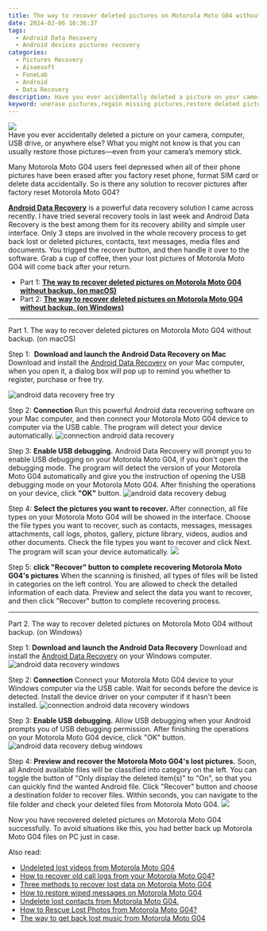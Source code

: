 ```yaml
---
title: The way to recover deleted pictures on Motorola Moto G04 without backup.
date: 2024-02-06 16:36:37
tags: 
  - Android Data Recovery
  - Android devices pictures recovery
categories: 
  - Pictures Recovery
  - Aiseesoft
  - FoneLab
  - Android
  - Data Recovery
description: Have you ever accidentally deleted a picture on your camera, computer, USB drive, or anywhere else? What you might not know is that you can usually restore those pictures—even from your camera’s memory stick.
keyword: unerase pictures,regain missing pictures,restore deleted pictures on Motorola Moto G04,save erased pictures from Motorola Moto G04,Motorola Moto G04 pictures recovery,retrieve wiped pictures Motorola Moto G04,how can i find my deleted pictures Motorola Moto G04,Motorola Moto G04 pictures disappear,how to recover deleted pictures in Motorola Moto G04,recover deleted pictures 2018 for Motorola Moto G04,how to get back deleted pictures Motorola Moto G04 phone,Motorola Moto G04 pictures deleted itself
---
```


<img src="https://img0mobiles.techidaily.com/images/best-assets/devices/motorola/motorola-moto-g04/5.jpg" class="atpl-imgstyle"  />

<div class="atpl-content atpl-for-fonelab-android recover-pictures">

<div class="atpl-post-description-part-1">
Have you ever accidentally deleted a picture on your camera, computer, USB drive, or anywhere else? What you might not know is that you can usually restore those pictures—even from your camera’s memory stick.
</div>

<div class="atpl-post-description-part-2">
<div class="tpl-content-sub-paragraph-normal">
    <p>
      Many Motorola Moto G04 users feel depressed when all of their phone pictures have been erased after you factory reset phone, format SIM card or delete data accidentally. So is there any solution to recover pictures after factory reset Motorola Moto G04?
    </p>
</div>


</div>

<div class="atpl-post-description-part-3">
<div class="tpl-content-sub-paragraph-content">
  <p>
    <a href="https://tools.techidaily.com/aiseesoft-android-data-recovery/" target="_blank" rel="noopener"><strong>Android Data Recovery</strong></a> is a powerful data recovery solution I came across recently. I have tried several recovery tools in last week and Android Data Recovery is the best among them for its recovery ability and simple user interface. Only 3 steps are involved in the whole recovery process to get back lost or deleted pictures, contacts, text messages, media files and documents. You trigged the recover button, and then handle it over to the software. Grab a cup of coffee, then your lost pictures of Motorola Moto G04 will come back after your return.
  </p>
</div>
</div>

<ul>
  <li>Part 1: <strong><a href="#p1"> The way to recover deleted pictures on Motorola Moto G04 without backup.  (on macOS)</a></strong></li>
  <li>Part 2: <strong><a href="#p2"> The way to recover deleted pictures on Motorola Moto G04 without backup.  (on Windows)</a></strong></li>
</ul>



<!-- Part 1 -->
<a id="p1" name="p1" ></a><hr>

<div>
  <span class="atpl-step-part-style">Part 1. The way to recover deleted pictures on Motorola Moto G04 without backup. (on macOS)</span>
</div>  

<span class="atpl-stepstyle-a"><span>Step 1: </span></span> <strong>Download and launch the Android Data Recovery on Mac</strong>
Download and install the <a href="https://tools.techidaily.com/aiseesoft-android-data-recovery/" target="_blank" rel="noopener">Android Data Recovery</a> on your Mac computer, when you open it, a dialog box will pop up to remind you whether to register, purchase or free try.

<img src="https://tools.techidaily.com/images/apps/aiseesoft/android-data-recovery/mac-free-try.png" class="atpl-imgstyle" alt="android data recovery free try" />

<span class="atpl-stepstyle-a"><span>Step 2: </span></span> <strong>Connection</strong>
Run this powerful Android data recovering software on your Mac computer, and then connect your Motorola Moto G04 device to computer via the USB cable. The program will detect your device automatically.
<img src="https://tools.techidaily.com/images/apps/aiseesoft/android-data-recovery/mac-connection-interface.jpg" class="atpl-imgstyle" alt="connection android data recovery" />

<span class="atpl-stepstyle-a"><span>Step 3: </span></span> <strong>Enable USB debugging.</strong>
Android Data Recovery will prompt you to enable USB debugging on your Motorola Moto G04, if you don't open the debugging mode. The program will detect the version of your Motorola Moto G04 automatically and give you the instruction of opening the USB debugging mode on your Motorola Moto G04. After finishing the operations on your device, click <strong>"OK"</strong> button.
<img src="https://tools.techidaily.com/images/apps/aiseesoft/android-data-recovery/mac-android-usb-debug.jpg"  class="atpl-imgstyle" alt="android data recovery debug" />

<span class="atpl-stepstyle-a"><span>Step 4: </span></span> <strong>Select the pictures you want to recover.</strong>
After connection, all file types on your Motorola Moto G04 will be showed in the interface. Choose the file types you want to recover, such as contacts, messages, messages attachments, call logs, photos, gallery, picture library, videos, audios and other documents. Check the file types you want to recover and click Next. The program will scan your device automatically.
<img src="https://tools.techidaily.com/images/apps/aiseesoft/android-data-recovery/mac-choose-type-photos.jpg" class="atpl-imgstyle"  />

<span class="atpl-stepstyle-a"><span>Step 5: </span></span> <strong>click "Recover" button to  complete recovering Motorola Moto G04's pictures</strong>
When the scanning is finished, all types of files will be listed in categories on the left control. You are allowed to check the detailed information of each data. Preview and select the data you want to recover, and then click "Recover" button to complete recovering process.


<a id="p2" name="p2"></a><hr>

<!-- Part 2 -->
<div>
  <span class="atpl-step-part-style">Part 2. The way to recover deleted pictures on Motorola Moto G04 without backup. (on Windows)</span>
</div>

<span class="atpl-stepstyle-a"><span>Step 1: </span></span> <strong>Download and launch the Android Data Recovery</strong>
Download and install the <a href="https://tools.techidaily.com/aiseesoft-android-data-recovery/" target="_blank" rel="noopener">Android Data Recovery</a> on your Windows computer.
<img src="https://tools.techidaily.com/images/apps/aiseesoft/android-data-recovery/win-start-interface.png"  class="atpl-imgstyle" alt="android data recovery windows" />

<span class="atpl-stepstyle-a"><span>Step 2: </span></span> <strong>Connection</strong>
Connect your Motorola Moto G04 device to your Windows computer via the USB cable. Wait for seconds before the device is detected. Install the device driver on your computer if it hasn't been installed.
<img src="https://tools.techidaily.com/images/apps/aiseesoft/android-data-recovery/win-connection-interface.png" class="atpl-imgstyle" alt="connection android data recovery windows" />

<span class="atpl-stepstyle-a"><span>Step 3: </span></span> <strong>Enable USB debugging.</strong>
Allow USB debugging when your Android prompts you of USB debugging permission. After finishing the operations on your Motorola Moto G04 device, click "OK" button.
<img src="https://tools.techidaily.com/images/apps/aiseesoft/android-data-recovery/win-android-usb-debug.png" class="atpl-imgstyle" alt="android data recovery debug windows" />

<span class="atpl-stepstyle-a"><span>Step 4: </span></span> <strong>Preview and recover the Motorola Moto G04's lost pictures.</strong>
Soon, all Android available files will be classified into category on the left. You can toggle the button of "Only display the deleted item(s)" to "On", so that you can quickly find the wanted Android file. Click "Recover" button and choose a destination folder to recover files. Within seconds, you can navigate to the file folder and check your deleted files from Motorola Moto G04.
<img src="https://tools.techidaily.com/images/apps/aiseesoft/android-data-recovery/win-recover-photos.png" class="atpl-imgstyle"  />

<div class="atpl-post-description-part-4">
<div class="tpl-content-sub-paragraph-normal">
    <p>
        Now you have recovered deleted pictures on Motorola Moto G04 successfully. To avoid situations like this, you had better back up Motorola Moto G04 files on PC just in case.
    </p>
</div>
</div>

<ins class="adsbygoogle"
     style="display:block"
     data-ad-client="ca-pub-7571918770474297"
     data-ad-slot="8358498916"
     data-ad-format="auto"
     data-full-width-responsive="true"></ins>

<span class="atpl-alsoreadstyle">Also read:</span>
<div><ul>
<li><a href="/undeleted-lost-videos-from-motorola-moto-g04-by-fonelab-android-recover-video/" target="_blank" rel="noopener"><u>Undeleted lost videos from Motorola Moto G04</u></a></li>
<li><a href="/how-to-recover-old-call-logs-from-your-motorola-moto-g04-by-fonelab-android-recover-call-logs/" target="_blank" rel="noopener"><u>How to recover old call logs from your Motorola Moto G04?</u></a></li>
<li><a href="/three-methods-to-recover-lost-data-on-motorola-moto-g04-by-fonelab-android-recover-data/" target="_blank" rel="noopener"><u>Three methods to recover lost data on Motorola Moto G04</u></a></li>
<li><a href="/how-to-restore-wiped-messages-on-motorola-moto-g04-by-fonelab-android-recover-messages/" target="_blank" rel="noopener"><u>How to restore wiped messages on Motorola Moto G04</u></a></li>
<li><a href="/undelete-lost-contacts-from-motorola-moto-g04-by-fonelab-android-recover-contacts/" target="_blank" rel="noopener"><u>Undelete lost contacts from Motorola Moto G04.</u></a></li>
<li><a href="/how-to-rescue-lost-photos-from-motorola-moto-g04-by-fonelab-android-recover-photos/" target="_blank" rel="noopener"><u>How to Rescue Lost Photos from Motorola Moto G04?</u></a></li>
<li><a href="/the-way-to-get-back-lost-music-from-motorola-moto-g04-by-fonelab-android-recover-music/" target="_blank" rel="noopener"><u>The way to get back lost music from Motorola Moto G04</u></a></li>
</ul></div>

</div>

